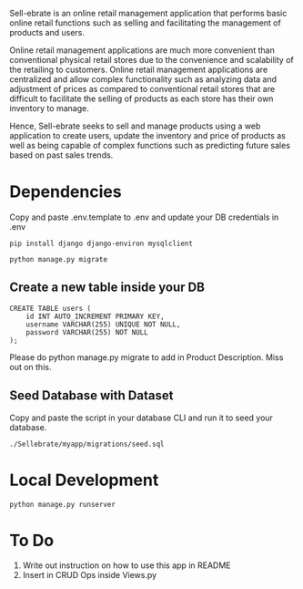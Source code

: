 Sell-ebrate is an online retail management application that performs basic online retail functions such as selling and facilitating the management of products and users.

Online retail management applications are much more convenient than conventional physical retail stores due to the convenience and scalability of the retailing to customers. Online retail management applications are centralized and allow complex functionality such as analyzing data and adjustment of prices as compared to conventional retail stores that are difficult to facilitate the selling of products as each store has their own inventory to manage.

Hence, Sell-ebrate seeks to sell and manage products using a web application to create users, update the inventory and price of products as well as being capable of complex functions such as predicting future sales based on past sales trends.

# Dependencies

Copy and paste .env.template to .env and update your DB credentials in .env

```
pip install django django-environ mysqlclient

python manage.py migrate
```

## Create a new table inside your DB

```
CREATE TABLE users (
    id INT AUTO_INCREMENT PRIMARY KEY,
    username VARCHAR(255) UNIQUE NOT NULL,
    password VARCHAR(255) NOT NULL
);
```

Please do python manage.py migrate to add in Product Description. Miss out on this.

## Seed Database with Dataset

Copy and paste the script in your database CLI and run it to seed your database.

```
./Sellebrate/myapp/migrations/seed.sql
```

# Local Development

```
python manage.py runserver
```

# To Do

1. Write out instruction on how to use this app in README
2. Insert in CRUD Ops inside Views.py
